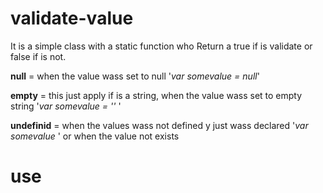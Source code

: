 # validate-value
It is a simple class with a static function who Return a true if is validate or false if is not.


<b>null</b> =  when  the value wass set to null 
'<i>var somevalue = null</i>'

<b>empty</b> =  this just apply if is a string,  when the value wass set to empty string 
'<i>var somevalue = '' </i>'

<b>undefinid</b> =   when the values wass not defined y just wass declared '<i>var somevalue </i>' or when the value not exists


# use 
